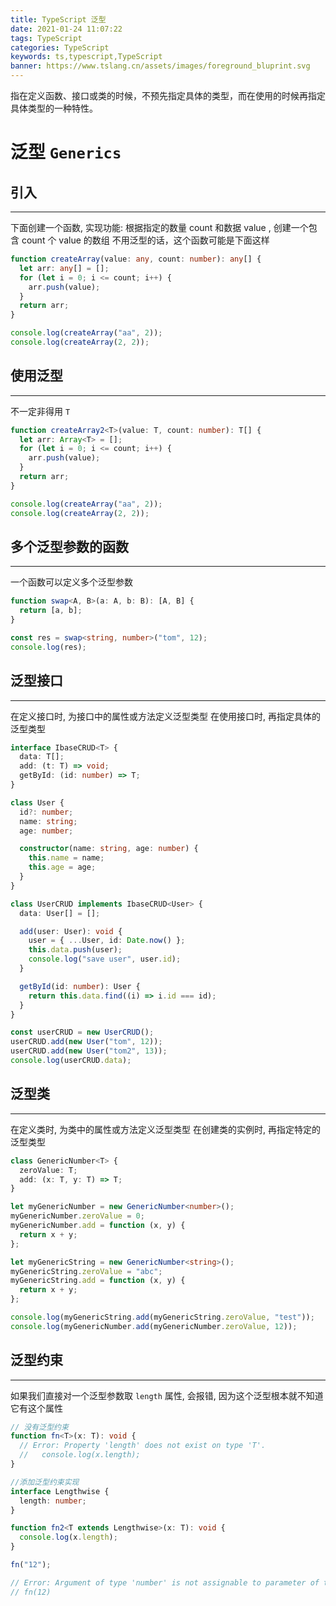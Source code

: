 ```yaml
---
title: TypeScript 泛型
date: 2021-01-24 11:07:22
tags: TypeScript
categories: TypeScript
keywords: ts,typescript,TypeScript
banner: https://www.tslang.cn/assets/images/foreground_bluprint.svg
---
```


指在定义函数、接口或类的时候，不预先指定具体的类型，而在使用的时候再指定具体类型的一种特性。

<!-- more -->

# 泛型 `Generics`

## 引入

---

下面创建一个函数, 实现功能: 根据指定的数量 count 和数据 value , 创建一个包含 count 个 value 的数组 不用泛型的话，这个函数可能是下面这样

```ts
function createArray(value: any, count: number): any[] {
  let arr: any[] = [];
  for (let i = 0; i <= count; i++) {
    arr.push(value);
  }
  return arr;
}

console.log(createArray("aa", 2));
console.log(createArray(2, 2));
```

## 使用泛型

---

不一定非得用 `T`

```ts
function createArray2<T>(value: T, count: number): T[] {
  let arr: Array<T> = [];
  for (let i = 0; i <= count; i++) {
    arr.push(value);
  }
  return arr;
}

console.log(createArray("aa", 2));
console.log(createArray(2, 2));
```

## 多个泛型参数的函数

---

一个函数可以定义多个泛型参数

```ts
function swap<A, B>(a: A, b: B): [A, B] {
  return [a, b];
}

const res = swap<string, number>("tom", 12);
console.log(res);
```

## 泛型接口

---

在定义接口时, 为接口中的属性或方法定义泛型类型
在使用接口时, 再指定具体的泛型类型

```ts
interface IbaseCRUD<T> {
  data: T[];
  add: (t: T) => void;
  getById: (id: number) => T;
}

class User {
  id?: number;
  name: string;
  age: number;

  constructor(name: string, age: number) {
    this.name = name;
    this.age = age;
  }
}

class UserCRUD implements IbaseCRUD<User> {
  data: User[] = [];

  add(user: User): void {
    user = { ...User, id: Date.now() };
    this.data.push(user);
    console.log("save user", user.id);
  }

  getById(id: number): User {
    return this.data.find((i) => i.id === id);
  }
}

const userCRUD = new UserCRUD();
userCRUD.add(new User("tom", 12));
userCRUD.add(new User("tom2", 13));
console.log(userCRUD.data);
```

## 泛型类

---

在定义类时, 为类中的属性或方法定义泛型类型 在创建类的实例时, 再指定特定的泛型类型

```ts
class GenericNumber<T> {
  zeroValue: T;
  add: (x: T, y: T) => T;
}

let myGenericNumber = new GenericNumber<number>();
myGenericNumber.zeroValue = 0;
myGenericNumber.add = function (x, y) {
  return x + y;
};

let myGenericString = new GenericNumber<string>();
myGenericString.zeroValue = "abc";
myGenericString.add = function (x, y) {
  return x + y;
};

console.log(myGenericString.add(myGenericString.zeroValue, "test"));
console.log(myGenericNumber.add(myGenericNumber.zeroValue, 12));
```

## 泛型约束

---

如果我们直接对一个泛型参数取 `length` 属性, 会报错, 因为这个泛型根本就不知道它有这个属性

```ts
// 没有泛型约束
function fn<T>(x: T): void {
  // Error: Property 'length' does not exist on type 'T'.
  //   console.log(x.length);
}

//添加泛型约束实现
interface Lengthwise {
  length: number;
}

function fn2<T extends Lengthwise>(x: T): void {
  console.log(x.length);
}

fn("12");

// Error: Argument of type 'number' is not assignable to parameter of type 'Lengthwise'.
// fn(12)
```

